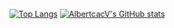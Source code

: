 [![Top Langs](https://github-readme-stats.vercel.app/api/top-langs/?username=albertcacv&layout=compact&langs_count=20)](https://github.com/anuraghazra/github-readme-stats)
[![AlbertcacV's GitHub stats](https://github-readme-stats.vercel.app/api?username=albertcacv&theme=radical)](https://github.com/anuraghazra/github-readme-stats)
